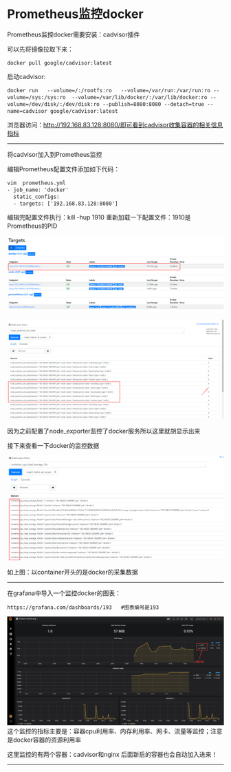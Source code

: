 # Prometheus监控docker

Prometheus监控docker需要安装：cadvisor插件

可以先将镜像拉取下来：

```
docker pull google/cadvisor:latest
```

启动cadvisor:

```
docker run   --volume=/:/rootfs:ro   --volume=/var/run:/var/run:ro --volume=/sys:/sys:ro  --volume=/var/lib/docker/:/var/lib/docker:ro --volume=/dev/disk/:/dev/disk:ro --publish=8080:8080 --detach=true --name=cadvisor google/cadvisor:latest

```

浏览器访问：http://192.168.83.128:8080/即可看到cadvisor收集容器的相关信息指标

-------------

将cadvisor加入到Prometheus监控

编辑Prometheus配置文件添加如下代码：

```
vim  prometheus.yml
- job_name: 'docker'
  static_configs:
  - targets: ['192.168.83.128:8080']
```

编辑完配置文件执行：kill -hup  1910   重新加载一下配置文件：1910是Prometheus的PID

![1585033451556](assets/1585033451556.png)

![1585033615707](assets/1585033615707.png)

因为之前配置了node_exporter监控了docker服务所以这里就胡显示出来

接下来查看一下docker的监控数据

![1585033928930](assets/1585033928930.png)

如上图：以container开头的是docker的采集数据

---------------

在grafana中导入一个监控docker的图表：

```
https://grafana.com/dashboards/193   #图表编号是193
```

![1585034659045](assets/1585034659045.png)这个监控的指标主要是：容器cpu利用率、内存利用率、网卡、流量等监控；注意是docker容器的资源利用率

这里监控的有两个容器：cadvisor和nginx    后面新启的容器也会自动加入进来！

-------------------------

